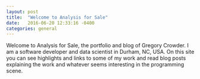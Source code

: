 ```yaml
---
layout: post
title:  "Welcome to Analysis for Sale"
date:   2016-06-20 12:33:16 -0400
categories: general
---
```

Welcome to Analysis for Sale, the portfolio and blog of Gregory Crowder. I am a software developer and data scientist in Durham, NC, USA. On this site you can see highlights and links to some of my work and read blog posts explaining the work and whatever seems interesting in the programming scene.
